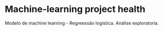 # Machine-learning project health

Modelo de machine learning - Regreessão logistica.
Análise exploratoria.
